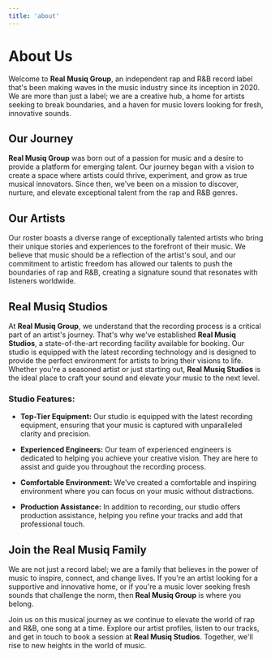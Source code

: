 ```yaml
---
title: 'about'
---
```


# About Us

Welcome to **Real Musiq Group**, an independent rap and R&B record label that's been making waves in the music industry since its inception in 2020. We are more than just a label; we are a creative hub, a home for artists seeking to break boundaries, and a haven for music lovers looking for fresh, innovative sounds.

## Our Journey

**Real Musiq Group** was born out of a passion for music and a desire to provide a platform for emerging talent. Our journey began with a vision to create a space where artists could thrive, experiment, and grow as true musical innovators. Since then, we've been on a mission to discover, nurture, and elevate exceptional talent from the rap and R&B genres.

## Our Artists

Our roster boasts a diverse range of exceptionally talented artists who bring their unique stories and experiences to the forefront of their music. We believe that music should be a reflection of the artist's soul, and our commitment to artistic freedom has allowed our talents to push the boundaries of rap and R&B, creating a signature sound that resonates with listeners worldwide.

## Real Musiq Studios

At **Real Musiq Group**, we understand that the recording process is a critical part of an artist's journey. That's why we've established **Real Musiq Studios**, a state-of-the-art recording facility available for booking. Our studio is equipped with the latest recording technology and is designed to provide the perfect environment for artists to bring their visions to life. Whether you're a seasoned artist or just starting out, **Real Musiq Studios** is the ideal place to craft your sound and elevate your music to the next level.

### Studio Features:

-   **Top-Tier Equipment:** Our studio is equipped with the latest recording equipment, ensuring that your music is captured with unparalleled clarity and precision.

-   **Experienced Engineers:** Our team of experienced engineers is dedicated to helping you achieve your creative vision. They are here to assist and guide you throughout the recording process.

-   **Comfortable Environment:** We've created a comfortable and inspiring environment where you can focus on your music without distractions.

-   **Production Assistance:** In addition to recording, our studio offers production assistance, helping you refine your tracks and add that professional touch.

## Join the Real Musiq Family

We are not just a record label; we are a family that believes in the power of music to inspire, connect, and change lives. If you're an artist looking for a supportive and innovative home, or if you're a music lover seeking fresh sounds that challenge the norm, then **Real Musiq Group** is where you belong.

Join us on this musical journey as we continue to elevate the world of rap and R&B, one song at a time. Explore our artist profiles, listen to our tracks, and get in touch to book a session at **Real Musiq Studios**. Together, we'll rise to new heights in the world of music.
